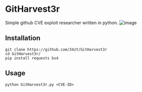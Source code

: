 # GitHarvest3r
Simple github CVE exploit researcher written in python.
![image](https://user-images.githubusercontent.com/55347142/235300101-f85f18d8-2cc5-4407-af5d-6a8d0d52de44.png)

## Installation 
```
git clone https://github.com/34zY/GitHarvest3r
cd GitHarvest3r/
pip install requests bs4
```

## Usage
```
python GitHarvest3r.py <CVE-ID>
```



